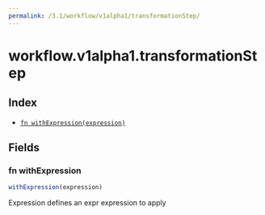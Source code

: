 ```yaml
---
permalink: /3.1/workflow/v1alpha1/transformationStep/
---
```


# workflow.v1alpha1.transformationStep



## Index

* [`fn withExpression(expression)`](#fn-withexpression)

## Fields

### fn withExpression

```ts
withExpression(expression)
```

Expression defines an expr expression to apply